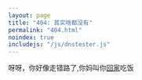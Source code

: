 ```yaml
---
layout: page
title: "404: 其实啥都没有"
permalink: "404.html"
noindex: true
includejs: "/js/dnstester.js"
---
```


呀呀，你好像走错路了,你妈叫你[回家](/)吃饭
